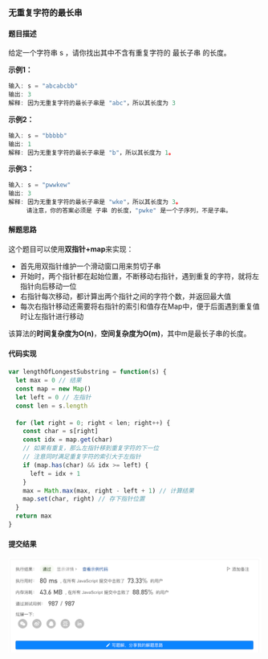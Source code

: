 ### 无重复字符的最长串




#### 题目描述

给定一个字符串 s ，请你找出其中不含有重复字符的 最长子串 的长度。



**示例1：**

```js
输入: s = "abcabcbb"
输出: 3 
解释: 因为无重复字符的最长子串是 "abc"，所以其长度为 3
```



**示例2：**

```js
输入: s = "bbbbb"
输出: 1
解释: 因为无重复字符的最长子串是 "b"，所以其长度为 1。
```



**示例3：**

```js
输入: s = "pwwkew"
输出: 3
解释: 因为无重复字符的最长子串是 "wke"，所以其长度为 3。
     请注意，你的答案必须是 子串 的长度，"pwke" 是一个子序列，不是子串。
```




#### 解题思路

这个题目可以使用**双指针+map**来实现：

- 首先用双指针维护一个滑动窗口用来剪切子串
- 开始时，两个指针都在起始位置，不断移动右指针，遇到重复的字符，就将左指针向后移动一位
- 右指针每次移动，都计算出两个指针之间的字符个数，并返回最大值
- 每次右指针移动还需要将右指针的索引和值存在Map中，便于后面遇到重复值时让左指针进行移动

该算法的**时间复杂度为O(n)**，**空间复杂度为O(m)**，其中m是最长子串的长度。



#### 代码实现

```js
var lengthOfLongestSubstring = function(s) {
  let max = 0 // 结果
  const map = new Map()
  let left = 0 // 左指针
  const len = s.length

  for (let right = 0; right < len; right++) {
    const char = s[right]
    const idx = map.get(char)
    // 如果有重复，那么左指针移到重复字符的下一位
    // 注意同时满足重复字符的索引大于左指针
    if (map.has(char) && idx >= left) {
      left = idx + 1
    }
    max = Math.max(max, right - left + 1) // 计算结果
    map.set(char, right) // 存下指针位置
  }
  return max
}
```



#### 提交结果

![](./result.png)

